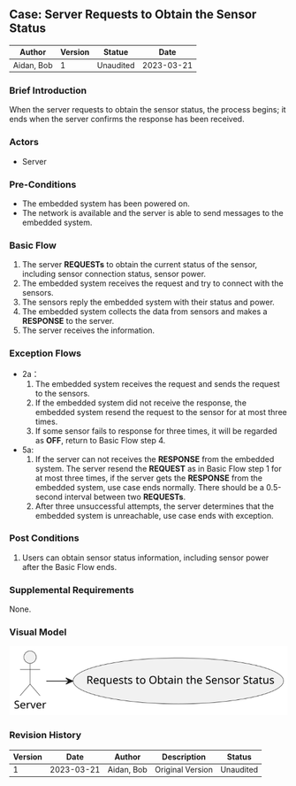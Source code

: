 

## Case: Server Requests to Obtain the Sensor Status

| Author     | Version | Statue    | Date       |
| ---------- | ------- | --------- | ---------- |
| Aidan, Bob | 1       | Unaudited | 2023-03-21 |

### Brief Introduction

When the server requests to obtain the sensor status, the process begins; it ends when the server confirms the response has been received.

### Actors

- Server

### Pre-Conditions

- The embedded system has been powered on.
- The network is available and the server is able to send messages to the embedded system.

### Basic Flow

1. The server **REQUESTs** to obtain the current status of the sensor, including sensor connection status, sensor power.
2. The embedded system receives the request and try to connect with the sensors.
2. The sensors reply the embedded system with their status and power.
2. The embedded system collects the data from sensors and makes a **RESPONSE** to the server.
3. The server receives the information.

### Exception Flows

- 2a：
  1. The embedded system receives the request and sends the request to the sensors.
  2. If the embedded system did not receive the response, the embedded system resend the request to the sensor for at most three times.
  2. If some sensor fails to response for three times, it will be regarded as **OFF**, return to Basic Flow step 4.
- 5a:
  1. If the server can not receives the **RESPONSE** from the embedded system. The server resend the **REQUEST** as in Basic Flow step 1 for at most three times, if the server gets the **RESPONSE** from the embedded system, use case ends normally. There should be a 0.5-second interval between two **REQUESTs**.
  2. After three unsuccessful attempts, the server determines that the embedded system is unreachable, use case ends with exception.

### Post Conditions

1. Users can obtain sensor status information, including sensor power after the Basic Flow ends.

### Supplemental Requirements

None.

### Visual Model

<img src="Server Requests Sensor Status.svg" style="zoom:150%;" />

### Revision History

| Version | Date       | Author     | Description      | Status    |
| ------- | ---------- | ---------- | ---------------- | --------- |
| 1       | 2023-03-21 | Aidan, Bob | Original Version | Unaudited |

